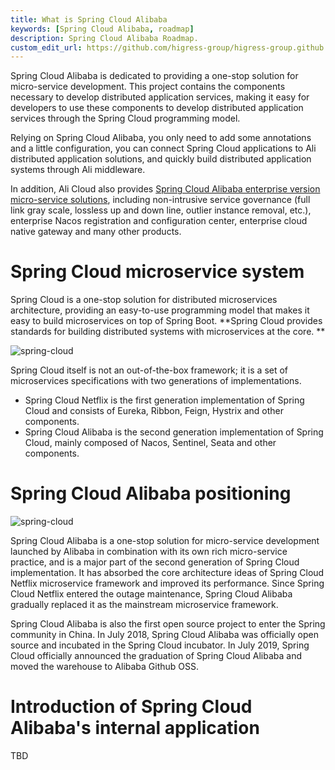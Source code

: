 ```yaml
---
title: What is Spring Cloud Alibaba
keywords: [Spring Cloud Alibaba, roadmap]
description: Spring Cloud Alibaba Roadmap.
custom_edit_url: https://github.com/higress-group/higress-group.github.io/blob/main/i18n/zh-cn/docusaurus-plugin-content-docs/current/overview/roadmap.md
---
```


Spring Cloud Alibaba is dedicated to providing a one-stop solution for micro-service development. This project contains the components necessary to develop distributed application services, making it easy for developers to use these components to develop distributed application services through the Spring Cloud programming model.

Relying on Spring Cloud Alibaba, you only need to add some annotations and a little configuration, you can connect Spring Cloud applications to Ali distributed application solutions, and quickly build distributed application systems through Ali middleware.

In addition, Ali Cloud also provides [Spring Cloud Alibaba enterprise version micro-service solutions](https://www.aliyun.com/product/aliware/mse?spm=sca-website.topbar.0.0.0), including non-intrusive service governance (full link gray scale, lossless up and down line, outlier instance removal, etc.), enterprise Nacos registration and configuration center, enterprise cloud native gateway and many other products.

# Spring Cloud microservice system

Spring Cloud is a one-stop solution for distributed microservices architecture, providing an easy-to-use programming model that makes it easy to build microservices on top of Spring Boot.
**Spring Cloud provides standards for building distributed systems with microservices at the core. **

![spring-cloud](../../../../../static/img/overview-doc-img/spring-cloud-img.png)

Spring Cloud itself is not an out-of-the-box framework; it is a set of microservices specifications with two generations of implementations.

- Spring Cloud Netflix is the first generation implementation of Spring Cloud and consists of Eureka, Ribbon, Feign, Hystrix and other components.
- Spring Cloud Alibaba is the second generation implementation of Spring Cloud, mainly composed of Nacos, Sentinel, Seata and other components.

# Spring Cloud Alibaba positioning

![spring-cloud](../../../../../static/img/overview-doc-img/spring-cloud-alibaba-img.png)

Spring Cloud Alibaba is a one-stop solution for micro-service development launched by Alibaba in combination with its own rich micro-service practice, and is a major part of the second generation of Spring Cloud implementation. It has absorbed the core architecture ideas of Spring Cloud Netflix microservice framework and improved its performance. Since Spring Cloud Netflix entered the outage maintenance, Spring Cloud Alibaba gradually replaced it as the mainstream microservice framework.

Spring Cloud Alibaba is also the first open source project to enter the Spring community in China. In July 2018, Spring Cloud Alibaba was officially open source and incubated in the Spring Cloud incubator. In July 2019, Spring Cloud officially announced the graduation of Spring Cloud Alibaba and moved the warehouse to Alibaba Github OSS.

# Introduction of Spring Cloud Alibaba's internal application

TBD
